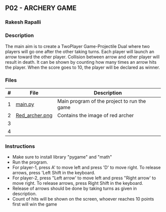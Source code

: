 ## P02 - ARCHERY GAME
### Rakesh Rapalli

### Description

The main aim is to create a TwoPlayer Game-Projectile Dual where two players will go one after the other taking turns. Each player will launch an arrow toward the other player. Collision between arrow and other player will result in death. It can be shown by counting how many times an arrow hits the player. When the score goes to 10, the player will be declared as winner.

### Files

|   #   | File      | Description                                  |
| :---: | --------- | -------------------------------------------- |
|   1   |[main.py](https://github.com/RakeshRapalli6/5443-2D-Rakesh/blob/main/Assignments/po2/main.py)| Main program of the project to run the game|
|   2   |[Red_archer.png](https://github.com/RakeshRapalli6/5443-2D-Rakesh/blob/main/Assignments/po2/red_archery.png)| Contains the image of red archer|
|   3   |
|   4   | 
 
### Instructions

- Make sure to install library "pygame" and "math"
- Run the program.
- For player-1, press A' to move left and press 'D' to move right. To release arrows, press 'Left Shift in the keyboard.
- For player-2, press "Left arrow' to move left and press "Right arrow' to move right. To release arrows, press Right Shift in the keyboard.
- Release of arrows should be done by taking turns as given in description.
- Count of hits will be shown on the screen, whoever reaches 10 points first will win the game
